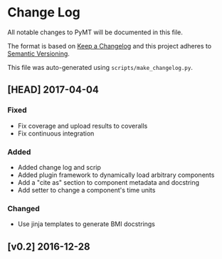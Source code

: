 # Change Log
All notable changes to PyMT will be documented in this file.

The format is based on [Keep a Changelog](http://keepachangelog.com/)
and this project adheres to [Semantic Versioning](http://semver.org/).

This file was auto-generated using `scripts/make_changelog.py`.


## [HEAD] 2017-04-04

### Fixed
* Fix coverage and upload results to coveralls
* Fix continuous integration

### Added
* Added change log and scrip
* Added plugin framework to dynamically load arbitrary components
* Add a "cite as" section to component metadata and docstring
* Add setter to change a component's time units

### Changed
* Use jinja templates to generate BMI docstrings

## [v0.2] 2016-12-28

